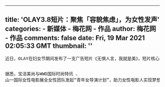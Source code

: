 
---
title: 'OLAY3.8短片：聚焦「容貌焦虑」，为女性发声'
categories: 
    - 新媒体
    - 梅花网 - 作品
author: 梅花网 - 作品
comments: false
date: Fri, 19 Mar 2021 02:05:33 GMT
thumbnail: ''
---

<div>   
<pre>近日，OLAY在妇女节期间发布了一支广告短片《无惧人言，我就是美》，短片核心聚焦“容貌焦虑”，为女性发声。

据悉，宝洁美尚与WWD国际时尚特讯 、 山一国际女性电影展全女性团队发起“青年女导演计划”，助力女性电影人实现梦想，邀请新锐女导演韩雪拍摄了该短片。</pre>  
</div>
            